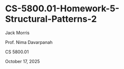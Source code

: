 # CS-5800.01-Homework-5-Structural-Patterns-2

Jack Morris

Prof. Nima Davarpanah

CS 5800.01

October 17, 2025
